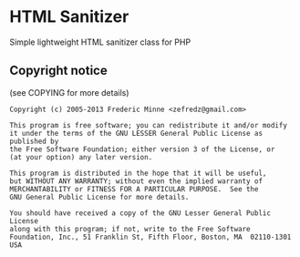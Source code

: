HTML Sanitizer
==============

Simple lightweight HTML sanitizer class for PHP

Copyright notice
----------------

(see COPYING for more details)
    
    Copyright (c) 2005-2013 Frederic Minne <zefredz@gmail.com>

    This program is free software; you can redistribute it and/or modify
    it under the terms of the GNU LESSER General Public License as published by
    the Free Software Foundation; either version 3 of the License, or
    (at your option) any later version.

    This program is distributed in the hope that it will be useful,
    but WITHOUT ANY WARRANTY; without even the implied warranty of
    MERCHANTABILITY or FITNESS FOR A PARTICULAR PURPOSE.  See the
    GNU General Public License for more details.

    You should have received a copy of the GNU Lesser General Public License
    along with this program; if not, write to the Free Software
    Foundation, Inc., 51 Franklin St, Fifth Floor, Boston, MA  02110-1301  USA